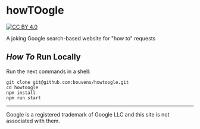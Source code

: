 # howTOogle

[![CC BY 4.0][cc-by-shield]][cc-by]

[cc-by]: http://creativecommons.org/licenses/by/4.0/

[cc-by-shield]: https://img.shields.io/badge/License-CC%20BY%204.0-lightgrey.svg

A joking Google search-based website for "how to" requests

## _How To_ Run Locally

Run the next commands in a shell:

```shell
git clone git@github.com:bouvens/howtoogle.git
cd howtoogle
npm install
npm run start
```

------------------------------------------------------------

Google is a registered trademark of Google LLC and this site is not associated with them.
